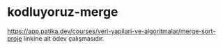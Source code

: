 # kodluyoruz-merge
https://app.patika.dev/courses/veri-yapilari-ve-algoritmalar/merge-sort-proje linkine ait ödev çalışmasıdır.
